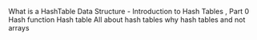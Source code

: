 What is a HashTable Data Structure - Introduction to Hash Tables , Part 0
Hash function
Hash table
All about hash tables
why hash tables and not arrays
